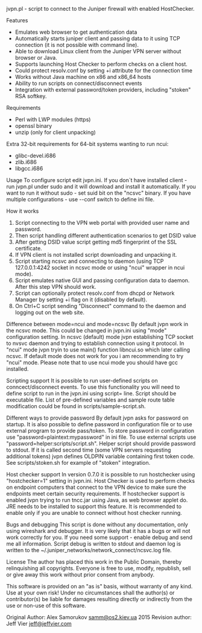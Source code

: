 jvpn.pl - script to connect to the Juniper firewall with enabled HostChecker.

Features
 * Emulates web browser to get authentication data
 * Automatically starts juniper client and passing data to it using TCP
   connection (it is not possible with command line).
 * Able to download Linux client from the Juniper VPN server without browser or
   Java.
 * Supports launching Host Checker to perform checks on a client host.
 * Could protect resolv.conf by setting +i attribute for the connection time
 * Works without Java machine on x86 and x86_64 hosts
 * Ability to run scripts on connect/disconnect events
 * Integration with external password/token providers, including "stoken" RSA
   softkey.

Requirements
 * Perl with LWP modules (https)
 * openssl binary
 * unzip (only for client unpacking)

Extra 32-bit requirements for 64-bit systems wanting to run ncui:
 * glibc-devel.i686
 * zlib.i686
 * libgcc.i686

Usage
To configure script edit jvpn.ini. If you don`t have installed client - run
jvpn.pl under sudo and it will download and install it automatically. If you
want to run it without sudo - set suid bit on the "ncsvc" binary.
If you have multiple configurations - use --conf switch to define ini file.

How it works
 1) Script connecting to the VPN web portal with provided user name and password.
 2) Then script handling different authentication scenarios to get DSID value
 3) After getting DSID value script getting md5 fingerprint of the SSL certificate.
 4) If VPN client is not installed script downloading and unpacking it.
 5) Script starting ncsvc and connecting to daemon (using TCP 127.0.0.1:4242
    socket in ncsvc mode or using "ncui" wrapper in ncui mode).
 6) Script emulates native GUI and passing configuration data to daemon. After
    this step VPN should work.
 7) Script can optionally protect resolv.conf from dhcpd or Network Manager by
    setting +i flag on it (disabled by default).
 8) On Ctrl+C script sending "Disconnect" command to the daemon and logging out
    on the web site.

Difference between mode=ncui and mode=ncsvc
By default jvpn work in the ncsvc mode. This could be changed in jvpn.ini using
"mode" configuration setting. In ncsvc (default) mode jvpn establishing TCP
socket to nvsvc daemon and trying to establish connection using it protocol.
In "ncui" mode jvpn tryin to use main() function libncui.so which later calling
ncsvc. If default mode does not work for you i am recommending to try "ncui"
mode. Please note that to use ncui mode you should have gcc installed.

Scripting support
It is possible to run user-defined scripts on conncect/disconnect events. To
use this functionality you will need to define script to run in the jvpn.ini
using script=<scriptname> line. Script should be executable file.
List of pre-defined variables and sample route table modification could be found
in scripts/sample-script.sh.

Different ways to provide password
By default jvpn asks for password on startup. It is also possible to define
password in configuration file or to use external program to provide pass/token.
To store password in configuration use "password=plaintext:mypassword" in ini
file. To use external scripts use "password=helper:scripts/script.sh".
Helper script should provide password to stdout. If it is called second time
(some VPN servers requesting additional tokens) jvpn defines OLDPIN variable
containing first token code. See scripts/stoken.sh for example of "stoken"
integration.

Host checker support
In version 0.7.0 it is possible to run hostchecker using "hostchecker=1" setting
in jvpn.ini. Host Checker is used to perform checks on endpoint computers that
connect to the VPN device to make sure the endpoints meet certain security
requirements. If hostchecker support is enabled jvpn trying to run tncc.jar using
Java, as web browser applet do. JRE needs to be installed to support this
feature. It is recommended to enable only if you are unable to connect without
host checker running.

Bugs and debugging
This script is done without any documentation, only using wireshark and
debugger. It is very likely that it has a bugs or will not work correctly for
you. If you need some support - enable debug and send me all information.
Script debug is written to stdout and daemon log is written to the
~/.juniper_networks/network_connect/ncsvc.log file.

License
The author has placed this work in the Public Domain, thereby relinquishing
all copyrights. Everyone is free to use, modify, republish, sell or give away
this work without prior consent from anybody.

This software is provided on an "as is" basis, without warranty of any
kind. Use at your own risk! Under no circumstances shall the author(s) or
contributor(s) be liable for damages resulting directly or indirectly from
the use or non-use of this software.

Original Author: Alex Samorukov <samm@os2.kiev.ua>
2015 Revision author: Jeff Vier <jeff@jeffvier.com>
